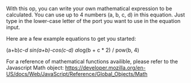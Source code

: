 With this op, you can write your own mathematical expression to be calculated. You can use up to 4 numbers (a, b, c, d) in this equation. Just type in the lower-case letter of the port you want to use in the equation input.

Here are a few example equations to get you started:

(a+b)*c-d
sin(a+b)-cos(c-d)
a*log(b + c * 2) / pow(b, 4)


For a reference of mathematical functions availible, please refer to the Javascript Math object: https://developer.mozilla.org/en-US/docs/Web/JavaScript/Reference/Global_Objects/Math
